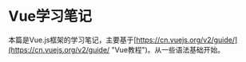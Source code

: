 # Vue学习笔记 #

本篇是Vue.js框架的学习笔记，主要基于[https://cn.vuejs.org/v2/guide/](https://cn.vuejs.org/v2/guide/ "Vue教程")。从一些语法基础开始。

